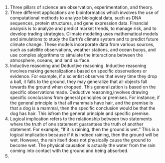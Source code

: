 1. Three pillars of science are observation, experimentation, and theory.
2. Three different applications are bioinformatics which involves the use of computational methods to analyze biological data, such as DNA sequences, protein structures, and gene expression data. Financial analysis is to analyze and predict market trends, to manage risk, and to develop trading strategies. Climate modeling uses mathematical models and simulations to study the Earth’s climate system and to predict future climate change. These models incorporate data from various sources, such as satellite observations, weather stations, and ocean buoys, and use complex algorithms to simulate the interactions between the atmosphere, oceans, and land surface.
3. Inductive reasoning and Deductjve reasoning.
Inductive reasoning involves making generalizations based on specific observations or evidence. For example, if a scientist observes that every time they drop a ball, it falls to the ground, they may generalize that all objects fall towards the ground when dropped. This generalization is based on the specific observations made. Deductive reasoning,involves drawing specific conclusions from general principles or premises. For instance, if the general principle is that all mammals have hair, and the premise is that a dog is a mammal, then the specific conclusion would be that the dog has hair. This isfrom the general principle and specific premise.  
4. Logical implication refers to the relationship between two statements where the truth of one statement guarantees the truth of another statement. For example,  “If it is raining, then the ground is wet.” This is a logical implication because if it is indeed raining, then the ground will be wet. However, the rain itself does not physically cause the ground to become wet. The physical causation is actually the water from the rain coming into contact with the ground and being absorbed.
5. 
